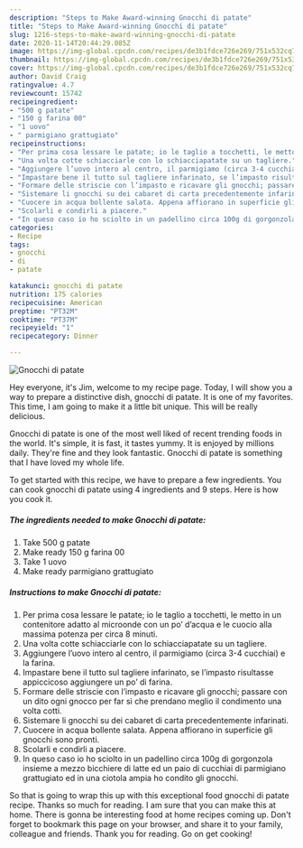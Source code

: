 ```yaml
---
description: "Steps to Make Award-winning Gnocchi di patate"
title: "Steps to Make Award-winning Gnocchi di patate"
slug: 1216-steps-to-make-award-winning-gnocchi-di-patate
date: 2020-11-14T20:44:29.085Z
image: https://img-global.cpcdn.com/recipes/de3b1fdce726e269/751x532cq70/gnocchi-di-patate-recipe-main-photo.jpg
thumbnail: https://img-global.cpcdn.com/recipes/de3b1fdce726e269/751x532cq70/gnocchi-di-patate-recipe-main-photo.jpg
cover: https://img-global.cpcdn.com/recipes/de3b1fdce726e269/751x532cq70/gnocchi-di-patate-recipe-main-photo.jpg
author: David Craig
ratingvalue: 4.7
reviewcount: 15742
recipeingredient:
- "500 g patate"
- "150 g farina 00"
- "1 uovo"
- " parmigiano grattugiato"
recipeinstructions:
- "Per prima cosa lessare le patate; io le taglio a tocchetti, le metto in un contenitore adatto al microonde con un po’ d’acqua e le cuocio alla massima potenza per circa 8 minuti."
- "Una volta cotte schiacciarle con lo schiacciapatate su un tagliere."
- "Aggiungere l’uovo intero al centro, il parmigiamo (circa 3-4 cucchiai) e la farina."
- "Impastare bene il tutto sul tagliere infarinato, se l’impasto risultasse appiccicoso aggiungere un po’ di farina."
- "Formare delle striscie con l’impasto e ricavare gli gnocchi; passare con un dito ogni gnocco per far sì che prendano meglio il condimento una volta cotti."
- "Sistemare li gnocchi su dei cabaret di carta precedentemente infarinati."
- "Cuocere in acqua bollente salata. Appena affiorano in superficie gli gnocchi sono pronti."
- "Scolarli e condirli a piacere."
- "In queso caso io ho sciolto in un padellino circa 100g di gorgonzola insieme a mezzo bicchiere di latte ed un paio di cucchiai di parmigiano grattugiato ed in una ciotola ampia ho condito gli gnocchi."
categories:
- Recipe
tags:
- gnocchi
- di
- patate

katakunci: gnocchi di patate 
nutrition: 175 calories
recipecuisine: American
preptime: "PT32M"
cooktime: "PT37M"
recipeyield: "1"
recipecategory: Dinner

---
```



![Gnocchi di patate](https://img-global.cpcdn.com/recipes/de3b1fdce726e269/751x532cq70/gnocchi-di-patate-recipe-main-photo.jpg)

Hey everyone, it's Jim, welcome to my recipe page. Today, I will show you a way to prepare a distinctive dish, gnocchi di patate. It is one of my favorites. This time, I am going to make it a little bit unique. This will be really delicious.



Gnocchi di patate is one of the most well liked of recent trending foods in the world. It's simple, it is fast, it tastes yummy. It is enjoyed by millions daily. They're fine and they look fantastic. Gnocchi di patate is something that I have loved my whole life.


To get started with this recipe, we have to prepare a few ingredients. You can cook gnocchi di patate using 4 ingredients and 9 steps. Here is how you cook it.

<!--inarticleads1-->

##### The ingredients needed to make Gnocchi di patate:

1. Take 500 g patate
1. Make ready 150 g farina 00
1. Take 1 uovo
1. Make ready  parmigiano grattugiato




<!--inarticleads2-->

##### Instructions to make Gnocchi di patate:

1. Per prima cosa lessare le patate; io le taglio a tocchetti, le metto in un contenitore adatto al microonde con un po’ d’acqua e le cuocio alla massima potenza per circa 8 minuti.
1. Una volta cotte schiacciarle con lo schiacciapatate su un tagliere.
1. Aggiungere l’uovo intero al centro, il parmigiamo (circa 3-4 cucchiai) e la farina.
1. Impastare bene il tutto sul tagliere infarinato, se l’impasto risultasse appiccicoso aggiungere un po’ di farina.
1. Formare delle striscie con l’impasto e ricavare gli gnocchi; passare con un dito ogni gnocco per far sì che prendano meglio il condimento una volta cotti.
1. Sistemare li gnocchi su dei cabaret di carta precedentemente infarinati.
1. Cuocere in acqua bollente salata. Appena affiorano in superficie gli gnocchi sono pronti.
1. Scolarli e condirli a piacere.
1. In queso caso io ho sciolto in un padellino circa 100g di gorgonzola insieme a mezzo bicchiere di latte ed un paio di cucchiai di parmigiano grattugiato ed in una ciotola ampia ho condito gli gnocchi.




So that is going to wrap this up with this exceptional food gnocchi di patate recipe. Thanks so much for reading. I am sure that you can make this at home. There is gonna be interesting food at home recipes coming up. Don't forget to bookmark this page on your browser, and share it to your family, colleague and friends. Thank you for reading. Go on get cooking!
